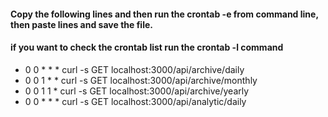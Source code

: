 #### Copy the following lines and then run the crontab -e from command line, then paste lines and save the file.
#### if you want to check the crontab list run the crontab -l command

- 0 0 * * * curl -s GET localhost:3000/api/archive/daily
- 0 0 1 * * curl -s GET localhost:3000/api/archive/monthly
- 0 0 1 1 * curl -s GET localhost:3000/api/archive/yearly
- 0 0 * * * curl -s GET localhost:3000/api/analytic/daily

